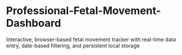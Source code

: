 # Professional-Fetal-Movement-Dashboard
Interactive, browser-based fetal movement tracker with real-time data entry, date-based filtering, and persistent local storage
